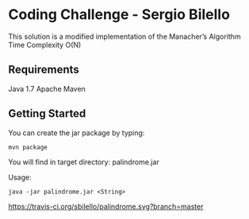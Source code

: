 # Coding Challenge - Sergio Bilello #

This solution is a modified implementation of the Manacher’s Algorithm
Time Complexity O(N)

## Requirements ##
   Java   1.7
   Apache Maven
   
## Getting Started ##

You can create the jar package by typing:

`mvn package` 

You will find in target directory: palindrome.jar

Usage:

`java -jar palindrome.jar <String>`

https://travis-ci.org/sbilello/palindrome.svg?branch=master
